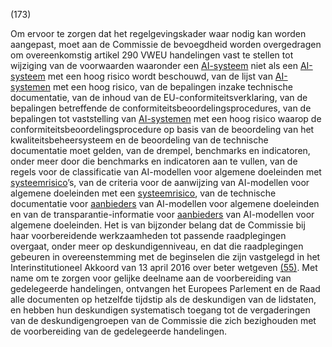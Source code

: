 (173)

Om ervoor te zorgen dat het regelgevingskader waar nodig kan worden aangepast, moet aan de Commissie de bevoegdheid worden overgedragen om overeenkomstig artikel 290 VWEU handelingen vast te stellen tot wijziging van de voorwaarden waaronder een [AI-systeem](a3.md#^ai-systeem) niet als een [AI-systeem](a3.md#^ai-systeem) met een hoog risico wordt beschouwd, van de lijst van [AI-systemen](a3.md#^ai-systeem) met een hoog risico, van de bepalingen inzake technische documentatie, van de inhoud van de EU-conformiteitsverklaring, van de bepalingen betreffende de conformiteitsbeoordelingsprocedures, van de bepalingen tot vaststelling van [AI-systemen](a3.md#^ai-systeem) met een hoog risico waarop de conformiteitsbeoordelingsprocedure op basis van de beoordeling van het kwaliteitsbeheersysteem en de beoordeling van de technische documentatie moet gelden, van de drempel, benchmarks en indicatoren, onder meer door die benchmarks en indicatoren aan te vullen, van de regels voor de classificatie van AI-modellen voor algemene doeleinden met [systeemrisico](a3.md#^sysrisk)’s, van de criteria voor de aanwijzing van AI-modellen voor algemene doeleinden met een [systeemrisico](a3.md#^sysrisk), van de technische documentatie voor [aanbieders](a3.md#^aanbieder) van AI-modellen voor algemene doeleinden en van de transparantie-informatie voor [aanbieders](a3.md#^aanbieder) van AI-modellen voor algemene doeleinden. Het is van bijzonder belang dat de Commissie bij haar voorbereidende werkzaamheden tot passende raadplegingen overgaat, onder meer op deskundigenniveau, en dat die raadplegingen gebeuren in overeenstemming met de beginselen die zijn vastgelegd in het Interinstitutioneel Akkoord van 13 april 2016 over beter wetgeven [(55)](#ntr55-L_202401689NL.000101-E0055). Met name om te zorgen voor gelijke deelname aan de voorbereiding van gedelegeerde handelingen, ontvangen het Europees Parlement en de Raad alle documenten op hetzelfde tijdstip als de deskundigen van de lidstaten, en hebben hun deskundigen systematisch toegang tot de vergaderingen van de deskundigengroepen van de Commissie die zich bezighouden met de voorbereiding van de gedelegeerde handelingen.